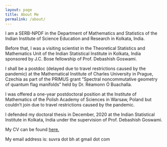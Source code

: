 ```yaml
---
layout: page
title: About Me
permalink: /about/
---
```


I am a SERB-NPDF in the Department of Mathematics and Statistics of the Indian Institute of Science Education and Research in Kolkata, India.

Before that, I was a visiting scientist in the Theoretical Statistics and Mathematics Unit of the Indian Statistical Institute in Kolkata, India sponsored by J.C. Bose fellowship of Prof. Debashish Goswami.

I shall be a postdoc (delayed due to travel restrictions caused by the pandemic) at the Mathematical Institute of Charles University in Prague, Czechia as part of the PRIMUS grant “Spectral noncommutative geometry of quantum flag manifolds” held by Dr. R&eacute;amonn &Oacute; Buachalla.

I was offered a one-year postdoctoral position at the Institute of Mathematics of the Polish Academy of Sciences in Warsaw, Poland but couldn’t join due to travel restrictions caused by the pandemic.

I defended my doctoral thesis in December, 2020 at the Indian Statistical Institute in Kolkata, India under the supervision of Prof. Debashish Goswami.

My CV can be found [here.](cv.pdf)

My email address is: suvra dot bh at gmail dot com